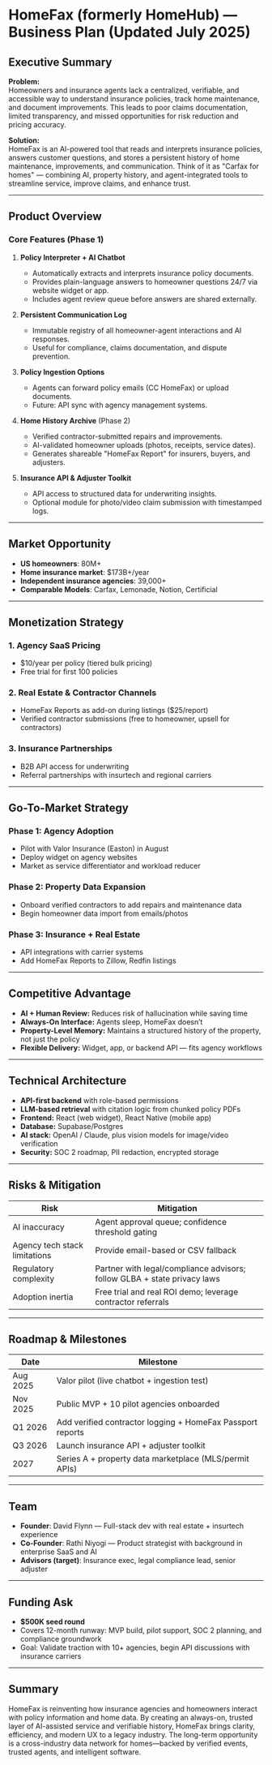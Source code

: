 # HomeFax (formerly HomeHub) — Business Plan (Updated July 2025)

## Executive Summary

**Problem:**  
Homeowners and insurance agents lack a centralized, verifiable, and accessible way to understand insurance policies, track home maintenance, and document improvements. This leads to poor claims documentation, limited transparency, and missed opportunities for risk reduction and pricing accuracy.

**Solution:**  
HomeFax is an AI-powered tool that reads and interprets insurance policies, answers customer questions, and stores a persistent history of home maintenance, improvements, and communication. Think of it as "Carfax for homes" — combining AI, property history, and agent-integrated tools to streamline service, improve claims, and enhance trust.

---

## Product Overview

### Core Features (Phase 1)

1. **Policy Interpreter + AI Chatbot**  
   - Automatically extracts and interprets insurance policy documents.  
   - Provides plain-language answers to homeowner questions 24/7 via website widget or app.  
   - Includes agent review queue before answers are shared externally.

2. **Persistent Communication Log**  
   - Immutable registry of all homeowner-agent interactions and AI responses.  
   - Useful for compliance, claims documentation, and dispute prevention.

3. **Policy Ingestion Options**  
   - Agents can forward policy emails (CC HomeFax) or upload documents.  
   - Future: API sync with agency management systems.

4. **Home History Archive** (Phase 2)  
   - Verified contractor-submitted repairs and improvements.  
   - AI-validated homeowner uploads (photos, receipts, service dates).  
   - Generates shareable "HomeFax Report" for insurers, buyers, and adjusters.

5. **Insurance API & Adjuster Toolkit**  
   - API access to structured data for underwriting insights.  
   - Optional module for photo/video claim submission with timestamped logs.

---

## Market Opportunity

- **US homeowners**: 80M+
- **Home insurance market**: $173B+/year
- **Independent insurance agencies**: 39,000+
- **Comparable Models**: Carfax, Lemonade, Notion, Certificial

---

## Monetization Strategy

### 1. Agency SaaS Pricing
- $10/year per policy (tiered bulk pricing)
- Free trial for first 100 policies

### 2. Real Estate & Contractor Channels
- HomeFax Reports as add-on during listings ($25/report)
- Verified contractor submissions (free to homeowner, upsell for contractors)

### 3. Insurance Partnerships
- B2B API access for underwriting
- Referral partnerships with insurtech and regional carriers

---

## Go-To-Market Strategy

### Phase 1: Agency Adoption
- Pilot with Valor Insurance (Easton) in August
- Deploy widget on agency websites
- Market as service differentiator and workload reducer

### Phase 2: Property Data Expansion
- Onboard verified contractors to add repairs and maintenance data
- Begin homeowner data import from emails/photos

### Phase 3: Insurance + Real Estate
- API integrations with carrier systems
- Add HomeFax Reports to Zillow, Redfin listings

---

## Competitive Advantage

- **AI + Human Review:** Reduces risk of hallucination while saving time
- **Always-On Interface:** Agents sleep, HomeFax doesn’t
- **Property-Level Memory:** Maintains a structured history of the property, not just the policy
- **Flexible Delivery:** Widget, app, or backend API — fits agency workflows

---

## Technical Architecture

- **API-first backend** with role-based permissions
- **LLM-based retrieval** with citation logic from chunked policy PDFs
- **Frontend:** React (web widget), React Native (mobile app)
- **Database:** Supabase/Postgres
- **AI stack:** OpenAI / Claude, plus vision models for image/video verification
- **Security:** SOC 2 roadmap, PII redaction, encrypted storage

---

## Risks & Mitigation

| Risk | Mitigation |
|------|------------|
| AI inaccuracy | Agent approval queue; confidence threshold gating |
| Agency tech stack limitations | Provide email-based or CSV fallback |
| Regulatory complexity | Partner with legal/compliance advisors; follow GLBA + state privacy laws |
| Adoption inertia | Free trial and real ROI demo; leverage contractor referrals |

---

## Roadmap & Milestones

| Date | Milestone |
|------|-----------|
| Aug 2025 | Valor pilot (live chatbot + ingestion test) |
| Nov 2025 | Public MVP + 10 pilot agencies onboarded |
| Q1 2026 | Add verified contractor logging + HomeFax Passport reports |
| Q3 2026 | Launch insurance API + adjuster toolkit |
| 2027 | Series A + property data marketplace (MLS/permit APIs) |

---

## Team
- **Founder**: David Flynn — Full-stack dev with real estate + insurtech experience
- **Co-Founder**: Rathi Niyogi — Product strategist with background in enterprise SaaS and AI
- **Advisors (target)**: Insurance exec, legal compliance lead, senior adjuster

---

## Funding Ask

- **$500K seed round**
- Covers 12-month runway: MVP build, pilot support, SOC 2 planning, and compliance groundwork
- Goal: Validate traction with 10+ agencies, begin API discussions with insurance carriers

---

## Summary
HomeFax is reinventing how insurance agencies and homeowners interact with policy information and home data. By creating an always-on, trusted layer of AI-assisted service and verifiable history, HomeFax brings clarity, efficiency, and modern UX to a legacy industry. The long-term opportunity is a cross-industry data network for homes—backed by verified events, trusted agents, and intelligent software.

